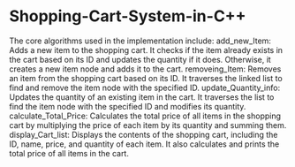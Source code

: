 # Shopping-Cart-System-in-C++
 The core algorithms used in the implementation include: add_new_Item: Adds a new item to the shopping cart. It checks if the item already exists in the cart  based on its ID and updates the quantity if it does. Otherwise, it creates a new item node and adds it to  the cart. removeing_Item: Removes an item from the shopping cart based on its ID. It traverses the linked list to  find and remove the item node with the specified ID. update_Quantity_info: Updates the quantity of an existing item in the cart. It traverses the list to find  the item node with the specified ID and modifies its quantity. calculate_Total_Price: Calculates the total price of all items in the shopping cart by multiplying the  price of each item by its quantity and summing them. display_Cart_list: Displays the contents of the shopping cart, including the ID, name, price, and  quantity of each item. It also calculates and prints the total price of all items in the cart.
